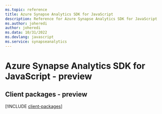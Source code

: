 ```yaml
---
ms.topic: reference
title: Azure Synapse Analytics SDK for JavaScript
description: Reference for Azure Synapse Analytics SDK for JavaScript
ms.author: joheredi
author: joheredi
ms.data: 10/31/2022
ms.devlang: javascript
ms.service: synapseanalytics
---
```

# Azure Synapse Analytics SDK for JavaScript - preview

## Client packages - preview
[!INCLUDE [client-packages](synapse-analytics-client-index.md)]